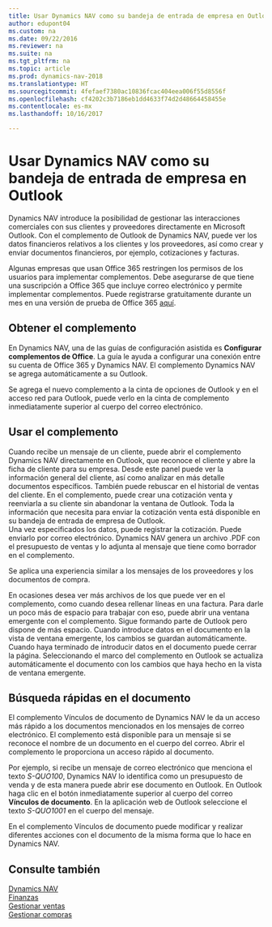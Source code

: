 ```yaml
---
title: Usar Dynamics NAV como su bandeja de entrada de empresa en Outlook
author: edupont04
ms.custom: na
ms.date: 09/22/2016
ms.reviewer: na
ms.suite: na
ms.tgt_pltfrm: na
ms.topic: article
ms.prod: dynamics-nav-2018
ms.translationtype: HT
ms.sourcegitcommit: 4fefaef7380ac10836fcac404eea006f55d8556f
ms.openlocfilehash: cf4202c3b7186eb1dd4633f74d2d48664458455e
ms.contentlocale: es-mx
ms.lasthandoff: 10/16/2017

---
```


# <a name="using-dynamics-nav-as-your-business-inbox-in-outlook"></a>Usar Dynamics NAV como su bandeja de entrada de empresa en Outlook
Dynamics NAV introduce la posibilidad de gestionar las interacciones comerciales con sus clientes y proveedores directamente en Microsoft Outlook. Con el complemento de Outlook de Dynamics NAV, puede ver los datos financieros relativos a los clientes y los proveedores, así como crear y enviar documentos financieros, por ejemplo, cotizaciones y facturas.  

Algunas empresas que usan Office 365 restringen los permisos de los usuarios para implementar complementos. Debe asegurarse de que tiene una suscripción a Office 365 que incluye correo electrónico y permite implementar complementos. Puede registrarse gratuitamente durante un mes en una versión de prueba de Office 365 [aquí](https://products.office.com/try).  

## <a name="get-the-add-in"></a>Obtener el complemento
En Dynamics NAV, una de las guías de configuración asistida es **Configurar complementos de Office**. La guía le ayuda a configurar una conexión entre su cuenta de Office 365 y Dynamics NAV. El complemento Dynamics NAV se agrega automáticamente a su Outlook.  

Se agrega el nuevo complemento a la cinta de opciones de Outlook y en el acceso red para Outlook, puede verlo en la cinta de complemento inmediatamente superior al cuerpo del correo electrónico.  

## <a name="using-the-add-in"></a>Usar el complemento
Cuando recibe un mensaje de un cliente, puede abrir el complemento Dynamics NAV directamente en Outlook, que reconoce el cliente y abre la ficha de cliente para su empresa. Desde este panel puede ver la información general del cliente, así como analizar en más detalle documentos específicos. También puede rebuscar en el historial de ventas del cliente.
En el complemento, puede crear una cotización venta y reenviarla a su cliente sin abandonar la ventana de Outlook. Toda la información que necesita para enviar la cotización venta está disponible en su bandeja de entrada de empresa de Outlook.  
Una vez especificados los datos, puede registrar la cotización. Puede enviarlo por correo electrónico. Dynamics NAV genera un archivo .PDF con el presupuesto de ventas y lo adjunta al mensaje que tiene como borrador en el complemento.  

Se aplica una experiencia similar a los mensajes de los proveedores y los documentos de compra.  

En ocasiones desea ver más archivos de los que puede ver en el complemento, como cuando desea rellenar líneas en una factura. Para darle un poco más de espacio para trabajar con eso, puede abrir una ventana emergente con el complemento. Sigue formando parte de Outlook pero dispone de más espacio. Cuando introduce datos en el documento en la vista de ventana emergente, los cambios se guardan automáticamente. Cuando haya terminado de introducir datos en el documento puede cerrar la página. Seleccionando el marco del complemento en Outlook se actualiza automáticamente el documento con los cambios que haya hecho en la vista de ventana emergente.  

## <a name="quick-document-lookup"></a>Búsqueda rápidas en el documento
El complemento Vínculos de documento de Dynamics NAV le da un acceso más rápido a los documentos mencionados en los mensajes de correo electrónico. El complemento está disponible para un mensaje si se reconoce el nombre de un documento en el cuerpo del correo. Abrir el complemento le proporciona un acceso rápido al documento.  

Por ejemplo, si recibe un mensaje de correo electrónico que menciona el texto *S-QUO100*, Dynamics NAV lo identifica como un presupuesto de venda y de esta manera puede abrir ese documento en Outlook. En Outlook haga clic en el botón inmediatamente superior al cuerpo del correo **Vínculos de documento**. En la aplicación web de Outlook seleccione el texto *S-QUO1001* en el cuerpo del mensaje.  

En el complemento Vínculos de documento puede modificar y realizar diferentes acciones con el documento de la misma forma que lo hace en Dynamics NAV.

## <a name="see-also"></a>Consulte también
[Dynamics NAV](across-get-started.md)  
[Finanzas](finance.md)  
[Gestionar ventas](sales-manage-sales.md)  
[Gestionar compras](purchasing-manage-purchasing.md)  

